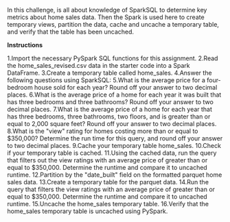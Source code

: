 In this challenge, is all  about knowledge of SparkSQL to determine key metrics about home sales data. Then the  Spark is used here to create temporary views, partition the data, cache and uncache a temporary table, and verify that the table has been uncached.

**Instructions**

1.Import the necessary PySpark SQL functions for this assignment.
2.Read the home_sales_revised.csv data in the starter code into a Spark DataFrame.
3.Create a temporary table called home_sales.
4.Answer the following questions using SparkSQL:
5.What is the average price for a four-bedroom house sold for each year? Round off your answer to two decimal places.
6.What is the average price of a home for each year it was built that has three bedrooms and three bathrooms? Round off your answer to two decimal places.
7.What is the average price of a home for each year that has three bedrooms, three bathrooms, two floors, and is greater than or equal to 2,000 square feet? Round off your answer to two decimal places.
8.What is the "view" rating for homes costing more than or equal to $350,000? Determine the run time for this query, and round off your answer to two decimal places.
9.Cache your temporary table home_sales.
10.Check if your temporary table is cached.
11.Using the cached data, run the query that filters out the view ratings with an average price of greater than or equal to $350,000. Determine the runtime and compare it to uncached runtime.
12.Partition by the "date_built" field on the formatted parquet home sales data.
13.Create a temporary table for the parquet data.
14.Run the query that filters the view ratings with an average price of greater than or equal to $350,000. Determine the runtime and compare it to uncached runtime.
15.Uncache the home_sales temporary table.
16.Verify that the home_sales temporary table is uncached using PySpark.
